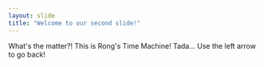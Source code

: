 ```yaml
---
layout: slide
title: "Welcome to our second slide!"
---
```

What's the matter?! This is Rong's Time Machine! Tada...
Use the left arrow to go back!